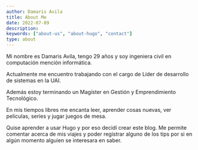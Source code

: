 ```yaml
---
author: Damaris Avila
title: About Me
date: 2022-07-09
description:
keywords: ["about-us", "about-hugo", "contact"]
type: about
---
```


Mi nombre es Damaris Avila, tengo 29 años y soy ingeniera civil en computación mención informática.

Actualmente me encuentro trabajando con el cargo de Líder de desarrollo de sistemas en la UAI.

Además estoy terminando un Magíster en Gestión y Emprendimiento Tecnológico.

En mis tiempos libres me encanta leer, aprender cosas nuevas, ver peliculas, series y jugar juegos de mesa.

Quise aprender a usar Hugo y por eso decidí crear este blog. Me permite comentar acerca de mis viajes y poder registrar alguno de los tips por si en algún momento alguien se interesara en saber.


